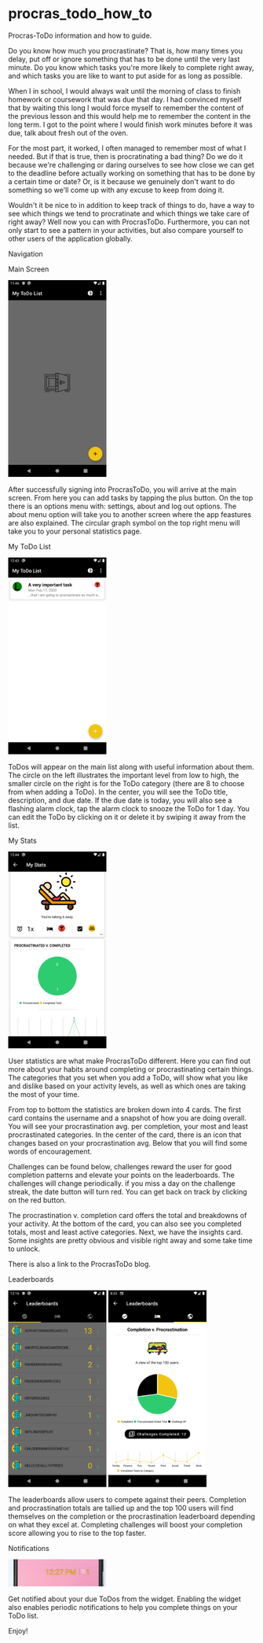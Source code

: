 # procras_todo_how_to
Procras-ToDo information and how to guide.


Do you know how much you procrastinate? That is, how many times you delay, put off or ignore something that has to be done until the very last minute. Do you know which tasks you're more likely to complete right away, and which tasks you are like to want to put aside for as long as possible. 

When I in school, I would always wait until the morning of class to finish homework or coursework that was due that day. I had convinced myself that by waiting this long I would force myself to remember the content of the previous lesson and this would help me to remember the content in the long term. I got to the point where I would finish work minutes before it was due, talk about fresh out of the oven. 

For the most part, it worked, I often managed to remember most of what I needed. But if that is true, then is procratinating a bad thing? Do we do it because we're challenging or daring ourselves to see how close we can get to the deadline before actually working on something that has to be done by a certain time or date? Or, is it because we genuinely don't want to do something so we'll come up with any excuse to keep from doing it. 

Wouldn't it be nice to in addition to keep track of things to do, have a way to see which things we tend to procratinate and which things we take care of right away? Well now you can with ProcrasToDo. Furthermore, you can not only start to see a pattern in your activities, but also compare yourself to other users of the application globally. 


Navigation

Main Screen

<img src="img/Screenshot_1586792809.png" width = "200">   

After successfully signing into ProcrasToDo, you will arrive at the main screen. From here you can add tasks by tapping the plus button. On the top there is an options menu with: settings, about and log out options. The about menu option will take you to another screen where the app feastures are also explained. The circular graph symbol on the top right menu will take you to your personal statistics page. 

My ToDo List

<img src="img/Screenshot_1581875038.png" width = "200">     

ToDos will appear on the main list along with useful information about them. The circle on the left illustrates the important level from low to high, the smaller circle on the right is for the ToDo category (there are 8 to choose from when adding a ToDo). In the center, you will see the ToDo title, description, and due date. If the due date is today, you will also see a flashing alarm clock, tap the alarm clock to snooze the ToDo for 1 day. You can edit the ToDo by clicking on it or delete it by swiping it away from the list.

My Stats

<img src="img/Screenshot_1581875047.png" width = "200">   

User statistics are what make ProcrasToDo different. Here you can find out more about your habits around completing or procrastinating certain things. The categories that you set when you add a ToDo, will show what you like and dislike based on your activity levels, as well as which ones are taking the most of your time. 

From top to bottom the statistics are broken down into 4 cards. The first card contains the username and a snapshot of how you are doing overall. You will see your procrastination avg. per completion, your most and least procrastinated categories. In the center of the card, there is an icon that changes based on your procrastination avg. Below that you will find some words of encouragement. 

Challenges can be found below, challenges reward the user for good completion patterns and elevate your points on the leaderboards. The challenges will change periodically. if you miss a day on the challenge streak, the date button will turn red. You can get back on track by clicking on the red button. 

The procrastination v. completion card offers the total and breakdowns of your activity. At the bottom of the card, you can also see you completed totals, most and least active categories. Next, we have the insights card. Some insights are pretty obvious and visible right away and some take time to unlock. 

 There is also a link to the ProcrasToDo blog. 
 
 

Leaderboards

<img src="img/Screenshot_1586794594.png" width = "200">     <img src="img/Screenshot_1589632432.png" width = "200">    

The leaderboards allow users to compete against their peers. Completion and procrastination totals are tallied up and the top 100 users will find themselves on the completion or the procrastination leaderboard depending on what they excel at. Completing challenges will boost your completion score allowing you to rise to the top faster.


Notifications

<img src="img/Capture.PNG" width = "200"> 

Get notified about your due ToDos from the widget. Enabling the widget also enables periodic notifications to help you complete things on your ToDo list. 

Enjoy!


